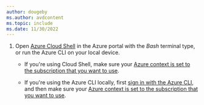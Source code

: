 ```yaml
---
author: dougeby
ms.author: avdcontent
ms.topic: include
ms.date: 11/30/2022
---
```


1. Open [Azure Cloud Shell](/azure/cloud-shell/overview) in the Azure portal with the *Bash* terminal type, or run the Azure CLI on your local device. 

   - If you're using Cloud Shell, make sure your [Azure context is set to the subscription that you want to use](/cli/azure/manage-azure-subscriptions-azure-cli).

   - If you're using the Azure CLI locally, first [sign in with the Azure CLI](/cli/azure/authenticate-azure-cli), and then make sure your [Azure context is set to the subscription that you want to use](/cli/azure/manage-azure-subscriptions-azure-cli).
